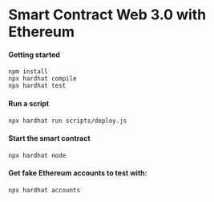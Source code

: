 # Smart Contract Web 3.0 with Ethereum

#### Getting started

```shell
npm install
npx hardhat compile
npx hardhat test
```

#### Run a script

```shell
npx hardhat run scripts/deploy.js
```

#### Start the smart contract

```shell
npx hardhat node
```

#### Get fake Ethereum accounts to test with: 

```shell
npx hardhat accounts
```